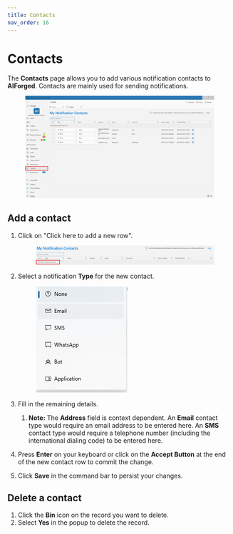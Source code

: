 ```yaml
---
title: Contacts
nav_order: 16
---
```


# Contacts

The **Contacts** page allows you to add various notification contacts to **AIForged**. Contacts are mainly used for sending notifications.

<figure><img src=".gitbook/assets/image (159).png" alt=""><figcaption></figcaption></figure>

## Add a contact

1.  Click on "Click here to add a new row".

    <figure><img src=".gitbook/assets/image (154).png" alt=""><figcaption></figcaption></figure>
2.  Select a notification **Type** for the new contact.

    <figure><img src=".gitbook/assets/image (128).png" alt=""><figcaption></figcaption></figure>
3. Fill in the remaining details.
   1. **Note:** The **Address** field is context dependent. An **Email** contact type would require an email address to be entered here. An **SMS** contact type would require a telephone number (including the international dialing code) to be entered here.
4. Press **Enter** on your keyboard or click on the **Accept Button** at the end of the new contact row to commit the change.
5. Click **Save** in the command bar to persist your changes.

## Delete a contact

1. Click the **Bin** icon on the record you want to delete.
2. Select **Yes** in the popup to delete the record.
